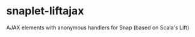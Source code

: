 snaplet-liftajax
================

AJAX elements with anonymous handlers for Snap (based on Scala's Lift)